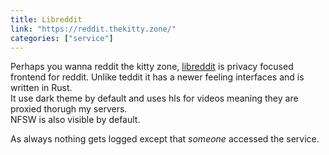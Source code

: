 ```yaml
---
title: Libreddit
link: "https://reddit.thekitty.zone/"
categories: ["service"] 
---
```


Perhaps you wanna reddit the kitty zone, [libreddit](https://github.com/libreddit/libreddit) is privacy focused frontend for reddit. Unlike teddit it has a newer feeling interfaces and is written in Rust.\
It use dark theme by default and uses hls for videos meaning they are proxied thorugh my servers.\
NFSW is also visible by default.

As always nothing gets logged except that *someone* accessed the service.